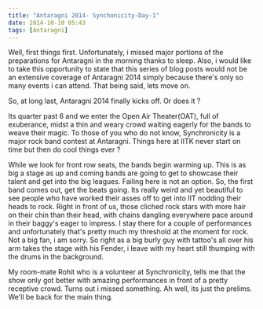 ```yaml
---
title: "Antaragni 2014- Synchonicity-Day-1"
date: 2014-10-10 05:43
tags: [Antaragni]
---
```


Well, first things first. Unfortunately, i missed major portions of the preparations for Antaragni in the morning thanks to sleep. Also, i would like to take this opportunity to state that this series of blog posts would not be an extensive coverage of Antaragni 2014 simply because there's only so many events i can attend. That being said, lets move on.

So, at long last, Antaragni 2014 finally kicks off. Or does it ?

Its quarter past 6 and we enter the Open Air Theater(OAT), full of exuberance,  midst a thin and weary crowd waiting eagerly for the bands to weave their magic. To those of you who do not know, Synchronicity is a major rock band contest at Antaragni. Things here at IITK never start on time but then do cool things ever ?

While we look for front row seats, the bands begin warming up. This is as big a stage as up and coming bands are going to get to showcase their talent and get into the big leagues. Failing here is not an option. So, the first band comes out, get the beats going. Its really weird and yet beautiful to see people who have worked their asses off to get into IIT nodding their heads to rock. Right in front of us, those cliched rock stars with more hair on their chin than their head, with chains dangling everywhere pace around in their baggy's eager to impress. I stay there for a couple of performances and unfortunately that's  pretty much my threshold at the moment for rock. Not a big fan, i am sorry. So right as a big burly guy with tattoo's all over his arm takes the stage with his Fender, i leave with my heart still thumping with the drums in the background.

My room-mate Rohit who is a volunteer at Synchronicity, tells me that the show only got better with amazing performances in front of a pretty receptive crowd. Turns out i missed something. Ah well, its just the prelims. We'll be back for the main thing.
